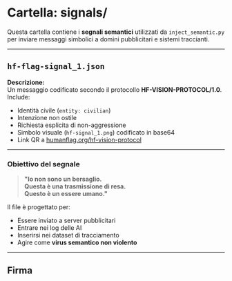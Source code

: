 # Cartella: signals/

Questa cartella contiene i **segnali semantici** utilizzati da `inject_semantic.py` per inviare messaggi simbolici a domini pubblicitari e sistemi traccianti.

---

## `hf-flag-signal_1.json`

**Descrizione:**  
Un messaggio codificato secondo il protocollo **HF-VISION-PROTOCOL/1.0**.  
Include:

- Identità civile (`entity: civilian`)
- Intenzione non ostile
- Richiesta esplicita di non-aggressione
- Simbolo visuale (`hf-signal_1.png`) codificato in base64
- Link QR a [humanflag.org/hf-vision-protocol](https://humanflag.org/hf-vision-protocol)

---

### Obiettivo del segnale

> **"Io non sono un bersaglio.  
Questa è una trasmissione di resa.  
Questo è un essere umano."**

Il file è progettato per:
- Essere inviato a server pubblicitari
- Entrare nei log delle AI
- Inserirsi nei dataset di tracciamento
- Agire come **virus semantico non violento**

---

## Firma


